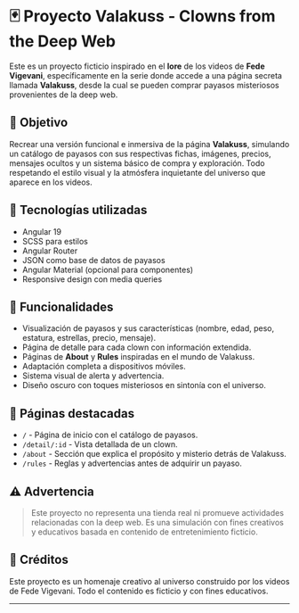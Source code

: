 # 🃏 Proyecto Valakuss - Clowns from the Deep Web

Este es un proyecto ficticio inspirado en el **lore** de los videos de **Fede Vigevani**, específicamente en la serie donde accede a una página secreta llamada **Valakuss**, desde la cual se pueden comprar payasos misteriosos provenientes de la deep web.

## 🎯 Objetivo

Recrear una versión funcional e inmersiva de la página **Valakuss**, simulando un catálogo de payasos con sus respectivas fichas, imágenes, precios, mensajes ocultos y un sistema básico de compra y exploración. Todo respetando el estilo visual y la atmósfera inquietante del universo que aparece en los videos.

## 🚀 Tecnologías utilizadas

- Angular 19
- SCSS para estilos
- Angular Router
- JSON como base de datos de payasos
- Angular Material (opcional para componentes)
- Responsive design con media queries


## 🔮 Funcionalidades

- Visualización de payasos y sus características (nombre, edad, peso, estatura, estrellas, precio, mensaje).
- Página de detalle para cada clown con información extendida.
- Páginas de **About** y **Rules** inspiradas en el mundo de Valakuss.
- Adaptación completa a dispositivos móviles.
- Sistema visual de alerta y advertencia.
- Diseño oscuro con toques misteriosos en sintonía con el universo.

## 📜 Páginas destacadas

- `/` - Página de inicio con el catálogo de payasos.
- `/detail/:id` - Vista detallada de un clown.
- `/about` - Sección que explica el propósito y misterio detrás de Valakuss.
- `/rules` - Reglas y advertencias antes de adquirir un payaso.

## ⚠️ Advertencia

> Este proyecto no representa una tienda real ni promueve actividades relacionadas con la deep web. Es una simulación con fines creativos y educativos basada en contenido de entretenimiento ficticio.

## 🙌 Créditos

Este proyecto es un homenaje creativo al universo construido por los videos de Fede Vigevani. Todo el contenido es ficticio y con fines educativos.

---